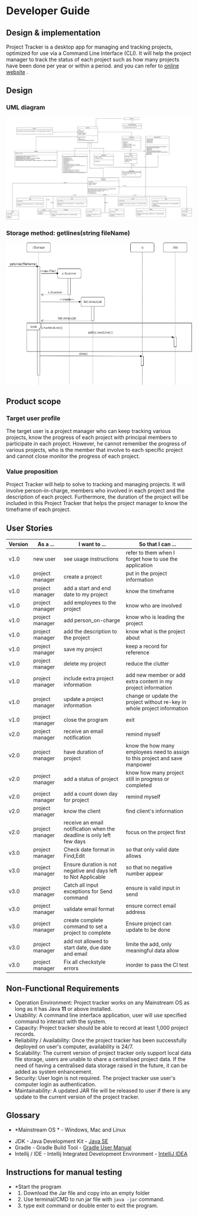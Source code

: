 # Developer Guide

## Design & implementation

Project Tracker is a desktop app for managing and tracking projects,  optimized for use via a Command Line Interface (CLI). It will help the project manager to track the status of each project such as how many projects have been done per year or within a period.
and you can refer to [online website](https://ay2021s1-tic4001-1.github.io/tp/DeveloperGuide.html) .
## Design

### UML diagram 
![UML Diagram V2](images/UML%20V2.png) 

### Storage method: getlines(string fileName)
![Sequence Diagram](images/StorageGetLine-Page-1.png)



## Product scope
### Target user profile

The target user is a project manager who can keep tracking various projects, know the progress of each project with  principal members to participate in each project. However, he cannot remember the progress of various projects, who is the member that involve to each specific project and cannot close monitor the progress of each project.

### Value proposition

Project Tracker will help to solve to tracking and managing projects. It will involve person-in-charge, members who involved in each project and the description of each project. Furthermore, the duration of the project will be included in this Project Tracker that helps the project manager to know the timeframe of each project.

## User Stories

|Version| As a ... | I want to ... | So that I can ...|
|--------|----------|---------------|------------------|
|v1.0|new user|see usage instructions|refer to them when I forget how to use the application|
|v1.0|project manager|create a project|put in the project information|
|v1.0|project manager|add a start and end date to my project| know the timeframe|
|v1.0|project manager|add employees to the project|know who are involved|
|v1.0|project manager|add person_on-charge|know who is leading the project|
|v1.0|project manager|add the description to the project|know what is the project about|
|v1.0|project manager|save my project|keep a record for reference|
|v1.0|project manager|delete my project| reduce the clutter|
|v1.0|project manager|include extra project information |add new member or add extra content in my project information|
|v1.0|project manager|update a project information|change or update the project without re-key in whole project information|
|v1.0|project manager|close the program|exit|
|v2.0|project manager|receive an email notification|remind myself|
|v2.0|project manager|have duration of project|know the how many employees need to assign to this project and save manpower|
|v2.0|project manager|add a status of project|know how many project still in progress or completed|
|v2.0|project manager|add a count down day for project|remind myself|
|v2.0|project manager|know the client|find client's information|
|v2.0|project manager|receive an email notification when the deadline is only left few days|focus on the project first|
|v3.0|project manager|Check date format in Find,Edit| so that only valid date allows|
|v3.0|project manager|Ensure duration is not negative and days left to Not Applicable| so that no negative number appear|
|v3.0|project manager|Catch all input exceptions for Send command| ensure is valid input in send|
|v3.0|project manager|validate email format| ensure correct email address|
|v3.0|project manager|create complete command to set a project to complete| Ensure project can update to be done|
|v3.0|project manager|add not allowed to start date, due date and email| limite the add, only meaningful data allow|
|v3.0|project manager|Fix all checkstyle errors| inorder to pass the CI test|

## Non-Functional Requirements

* Operation Environment: Project tracker works on any Mainstream OS as long as it has Java **11** or above installed. 
* Usability: A command line interface application, user will use specified command to interact with the system.
* Capacity: Project tracker should be able to record at least 1,000 project records. 
* Reliability / Availability: Once the project tracker has been successfully deployed on user's computer, availability is 24/7.   
* Scalability: The current version of project tracker only support local data file storage, users are unable to share a centralised project data.
               If the need of having a centralised data storage raised in the future, it can be added as system enhancement. 
* Security: User login is not required. The project tracker use user's computer login as authentication.
* Maintainability: A updated JAR file will be released to user if there is any update to the current version of the project tracker.                 
               
## Glossary

* *Mainstream OS * - Windows, Mac and Linux
- JDK - Java Development Kit - [Java SE](https://www.oracle.com/sg/java/technologies/javase-downloads.html "Java SE Downloads")
- Gradle - Gradle Build Tool - [Gradle User Manual](https://docs.gradle.org/current/userguide/userguide.html "Build Automation Tool - Docs")
- Intellij / IDE - Intellij Integrated Development Environment - [IntelliJ IDEA](https://www.jetbrains.com/idea/ "JVM IDE") 


## Instructions for manual testing

* *Start the program
*    1. Download the Jar file and copy into an empty folder
*    2. Use terminal/CMD to run jar file with `java -jar` command.
*    3. type exit command or double enter to exit the program.
